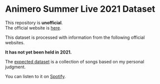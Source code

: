 # Animero Summer Live 2021 Dataset

This repository is **unofficial**.  
The official website is [here](https://anisama.tv/).

This dataset is processed with information from the following official websites.

**It has not yet been held in 2021.**

The [expected dataset](./2021_expected_spotify.csv) is a collection of songs based on my personal judgment.

You can listen to it on [Spotify](https://open.spotify.com/playlist/7fPq9Wr22yBI8nWpcNDkjQ?si=e16a2a3183a341f1&nd=1).
